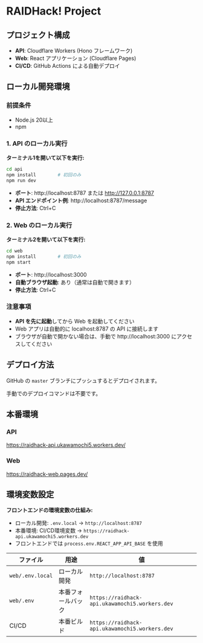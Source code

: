 # RAIDHack! Project

## プロジェクト構成
- **API**: Cloudflare Workers (Hono フレームワーク)
- **Web**: React アプリケーション (Cloudflare Pages)
- **CI/CD**: GitHub Actions による自動デプロイ

## ローカル開発環境

### 前提条件
- Node.js 20以上
- npm

### 1. API のローカル実行

**ターミナル1を開いて以下を実行:**
```bash
cd api
npm install        # 初回のみ
npm run dev
```
- **ポート**: http://localhost:8787 または http://127.0.0.1:8787
- **API エンドポイント例**: http://localhost:8787/message
- **停止方法**: Ctrl+C

### 2. Web のローカル実行

**ターミナル2を開いて以下を実行:**
```bash
cd web
npm install        # 初回のみ
npm start
```
- **ポート**: http://localhost:3000
- **自動ブラウザ起動**: あり（通常は自動で開きます）
- **停止方法**: Ctrl+C

### 注意事項
- **API を先に起動**してから Web を起動してください
- Web アプリは自動的に localhost:8787 の API に接続します
- ブラウザが自動で開かない場合は、手動で http://localhost:3000 にアクセスしてください

## デプロイ方法
GitHub の `master` ブランチにプッシュするとデプロイされます。

手動でのデプロイコマンドは不要です。
## 本番環境

### API
https://raidhack-api.ukawamochi5.workers.dev/

### Web
https://raidhack-web.pages.dev/

## 環境変数設定
**フロントエンドの環境変数の仕組み:**
- ローカル開発: `.env.local` → `http://localhost:8787`
- 本番環境: CI/CD環境変数 → `https://raidhack-api.ukawamochi5.workers.dev`
- フロントエンドでは `process.env.REACT_APP_API_BASE` を使用

| ファイル | 用途 | 値 |
|---------|------|-----|
| `web/.env.local` | ローカル開発 | `http://localhost:8787` |
| `web/.env` | 本番フォールバック | `https://raidhack-api.ukawamochi5.workers.dev` |
| CI/CD | 本番ビルド | `https://raidhack-api.ukawamochi5.workers.dev` |

